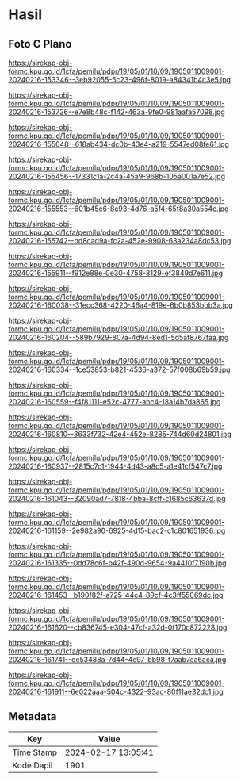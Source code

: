 # Hasil

## Foto C Plano

https://sirekap-obj-formc.kpu.go.id/1cfa/pemilu/pdpr/19/05/01/10/09/1905011009001-20240216-153346--3eb92055-5c23-496f-8019-a84341b4c3e5.jpg

https://sirekap-obj-formc.kpu.go.id/1cfa/pemilu/pdpr/19/05/01/10/09/1905011009001-20240216-153726--e7e8b48c-f142-463a-9fe0-981aafa57098.jpg

https://sirekap-obj-formc.kpu.go.id/1cfa/pemilu/pdpr/19/05/01/10/09/1905011009001-20240216-155048--618ab434-dc0b-43e4-a219-5547ed08fe61.jpg

https://sirekap-obj-formc.kpu.go.id/1cfa/pemilu/pdpr/19/05/01/10/09/1905011009001-20240216-155456--17331c1a-2c4a-45a9-968b-105a001a7e52.jpg

https://sirekap-obj-formc.kpu.go.id/1cfa/pemilu/pdpr/19/05/01/10/09/1905011009001-20240216-155553--601b45c6-8c93-4d76-a5f4-65f8a30a554c.jpg

https://sirekap-obj-formc.kpu.go.id/1cfa/pemilu/pdpr/19/05/01/10/09/1905011009001-20240216-155742--bd8cad9a-fc2a-452e-9908-63a234a8dc53.jpg

https://sirekap-obj-formc.kpu.go.id/1cfa/pemilu/pdpr/19/05/01/10/09/1905011009001-20240216-155911--f912e88e-0e30-4758-8129-ef3849d7e611.jpg

https://sirekap-obj-formc.kpu.go.id/1cfa/pemilu/pdpr/19/05/01/10/09/1905011009001-20240216-160038--31ecc368-4220-46a4-819e-6b0b853bbb3a.jpg

https://sirekap-obj-formc.kpu.go.id/1cfa/pemilu/pdpr/19/05/01/10/09/1905011009001-20240216-160204--589b7929-807a-4d94-8ed1-5d5af8767faa.jpg

https://sirekap-obj-formc.kpu.go.id/1cfa/pemilu/pdpr/19/05/01/10/09/1905011009001-20240216-160334--1ce53853-b821-4536-a372-57f008b69b59.jpg

https://sirekap-obj-formc.kpu.go.id/1cfa/pemilu/pdpr/19/05/01/10/09/1905011009001-20240216-160559--f4f81111-e52c-4777-abc4-18a14b7da865.jpg

https://sirekap-obj-formc.kpu.go.id/1cfa/pemilu/pdpr/19/05/01/10/09/1905011009001-20240216-160810--3633f732-42e4-452e-8285-744d60d24801.jpg

https://sirekap-obj-formc.kpu.go.id/1cfa/pemilu/pdpr/19/05/01/10/09/1905011009001-20240216-160937--2815c7c1-1944-4d43-a8c5-a1e41cf547c7.jpg

https://sirekap-obj-formc.kpu.go.id/1cfa/pemilu/pdpr/19/05/01/10/09/1905011009001-20240216-161043--32090ad7-7818-4bba-8cff-c1685c63637d.jpg

https://sirekap-obj-formc.kpu.go.id/1cfa/pemilu/pdpr/19/05/01/10/09/1905011009001-20240216-161159--2e982a90-6925-4d15-bac2-c1c801651936.jpg

https://sirekap-obj-formc.kpu.go.id/1cfa/pemilu/pdpr/19/05/01/10/09/1905011009001-20240216-161335--0dd78c6f-b42f-490d-9654-9a4410f7190b.jpg

https://sirekap-obj-formc.kpu.go.id/1cfa/pemilu/pdpr/19/05/01/10/09/1905011009001-20240216-161453--b190f82f-a725-44c4-89cf-4c3ff55069dc.jpg

https://sirekap-obj-formc.kpu.go.id/1cfa/pemilu/pdpr/19/05/01/10/09/1905011009001-20240216-161620--cb836745-e304-47cf-a32d-0f170c872228.jpg

https://sirekap-obj-formc.kpu.go.id/1cfa/pemilu/pdpr/19/05/01/10/09/1905011009001-20240216-161741--dc53488a-7d44-4c97-bb98-f7aab7ca6aca.jpg

https://sirekap-obj-formc.kpu.go.id/1cfa/pemilu/pdpr/19/05/01/10/09/1905011009001-20240216-161911--6e022aaa-504c-4322-93ac-80f11ae32dc1.jpg


## Metadata

| Key        | Value               |
| ---------- | ------------------- |
| Time Stamp | 2024-02-17 13:05:41 |
| Kode Dapil | 1901                |



